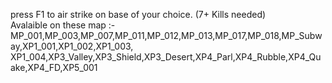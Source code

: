 press F1 to air strike on base of your choice. (7+ Kills needed)</br>
Avalaible on these map :-</br>
MP_001,MP_003,MP_007,MP_011,MP_012,MP_013,MP_017,MP_018,MP_Subway,XP1_001,XP1_002,XP1_003,
XP1_004,XP3_Valley,XP3_Shield,XP3_Desert,XP4_Parl,XP4_Rubble,XP4_Quake,XP4_FD,XP5_001
